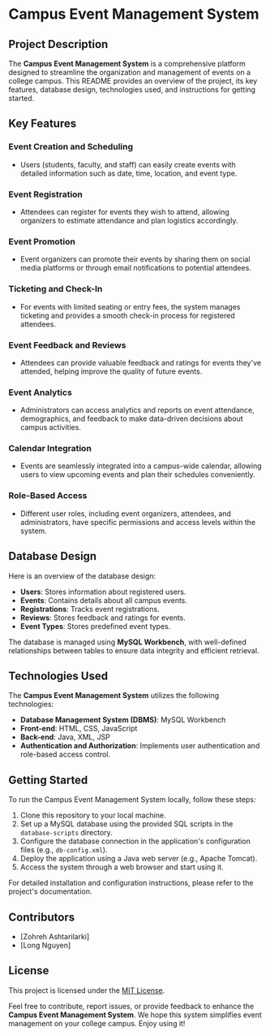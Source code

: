 # Campus Event Management System

## Project Description

The **Campus Event Management System** is a comprehensive platform designed to streamline the organization and management of events on a college campus. This README provides an overview of the project, its key features, database design, technologies used, and instructions for getting started.

## Key Features

### Event Creation and Scheduling
- Users (students, faculty, and staff) can easily create events with detailed information such as date, time, location, and event type.

### Event Registration
- Attendees can register for events they wish to attend, allowing organizers to estimate attendance and plan logistics accordingly.

### Event Promotion
- Event organizers can promote their events by sharing them on social media platforms or through email notifications to potential attendees.

### Ticketing and Check-In
- For events with limited seating or entry fees, the system manages ticketing and provides a smooth check-in process for registered attendees.

### Event Feedback and Reviews
- Attendees can provide valuable feedback and ratings for events they've attended, helping improve the quality of future events.

### Event Analytics
- Administrators can access analytics and reports on event attendance, demographics, and feedback to make data-driven decisions about campus activities.

### Calendar Integration
- Events are seamlessly integrated into a campus-wide calendar, allowing users to view upcoming events and plan their schedules conveniently.

### Role-Based Access
- Different user roles, including event organizers, attendees, and administrators, have specific permissions and access levels within the system.

## Database Design

Here is an overview of the database design:

- **Users**: Stores information about registered users.
- **Events**: Contains details about all campus events.
- **Registrations**: Tracks event registrations.
- **Reviews**: Stores feedback and ratings for events.
- **Event Types**: Stores predefined event types.

The database is managed using **MySQL Workbench**, with well-defined relationships between tables to ensure data integrity and efficient retrieval.

## Technologies Used

The **Campus Event Management System** utilizes the following technologies:

- **Database Management System (DBMS)**: MySQL Workbench
- **Front-end**: HTML, CSS, JavaScript
- **Back-end**: Java, XML, JSP
- **Authentication and Authorization**: Implements user authentication and role-based access control.

## Getting Started

To run the Campus Event Management System locally, follow these steps:

1. Clone this repository to your local machine.
2. Set up a MySQL database using the provided SQL scripts in the `database-scripts` directory.
3. Configure the database connection in the application's configuration files (e.g., `db-config.xml`).
4. Deploy the application using a Java web server (e.g., Apache Tomcat).
5. Access the system through a web browser and start using it.

For detailed installation and configuration instructions, please refer to the project's documentation.

## Contributors

- [Zohreh Ashtarilarki]
- [Long Nguyen]

## License

This project is licensed under the [MIT License](LICENSE).

Feel free to contribute, report issues, or provide feedback to enhance the **Campus Event Management System**. We hope this system simplifies event management on your college campus. Enjoy using it!
